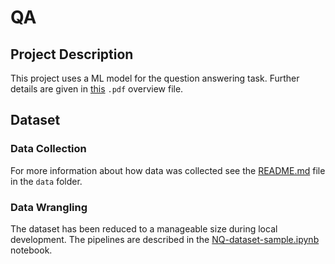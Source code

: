 # QA

## Project Description

This project uses a ML model for the question answering task. Further details are given in [this](docs/project-overview.pdf) `.pdf` overview file.     

## Dataset

### Data Collection

For more information about how data was collected see the [README.md](data/README.md) file in the `data` folder.

### Data Wrangling

The dataset has been reduced to a manageable size during local development. The pipelines are described in the [NQ-dataset-sample.ipynb](data/sample/NQ-dataset-sample.ipynb) notebook. 